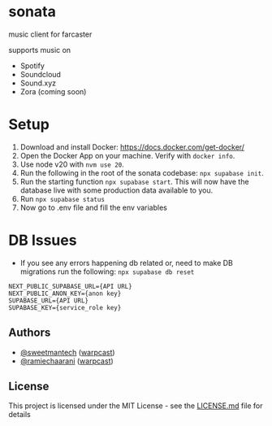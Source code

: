 # sonata

music client for farcaster

supports music on

- Spotify
- Soundcloud
- Sound.xyz
- Zora (coming soon)

# Setup

1. Download and install Docker: https://docs.docker.com/get-docker/
2. Open the Docker App on your machine. Verify with `docker info`.
3. Use node v20 with `nvm use 20`.
4. Run the following in the root of the sonata codebase:
   `npx supabase init`.
5. Run the starting function
   `npx supabase start`. This will now have the database live with some production data available to you.
6. Run
   `npx supabase status`
7. Now go to .env file and fill the env variables

# DB Issues

- If you see any errors happening db related or, need to make DB migrations run the following: `npx supabase db reset`

```
NEXT_PUBLIC_SUPABASE_URL={API URL}
NEXT_PUBLIC_ANON_KEY={anon key}
SUPABASE_URL={API URL}
SUPABASE_KEY={service_role key}
```

## Authors

- [@sweetmantech](https://github.com/sweetmantech) ([warpcast](https://warpcast.com/sweetman-eth))
- [@ramiechaarani](https://github.com/ramiechaarani) ([warpcast](https://warpcast.com/ramie/))

## License

This project is licensed under the MIT License - see the [LICENSE.md](LICENSE.md) file for details

